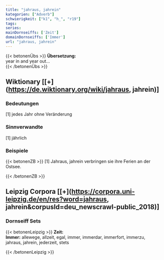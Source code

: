 ```yaml
---
title: "jahraus, jahrein"
kategorien: ["Adverb"]
schwierigkeit: ["k1", "h_", "r19"]
tags:
series:
mainDornseiffs: ['Zeit']
domainDornseiffs: ['Immer']
url: "jahraus, jahrein"
---
```


{{< betonenÜbs >}}
**Übersetzung:**  
year in and year out...  
{{< /betonenÜbs >}}

## Wiktionary [[+](https://de.wiktionary.org/wiki/jahraus, jahrein)]

### Bedeutungen
[1] jedes Jahr ohne Veränderung  

### Sinnverwandte
[1] jährlich  

### Beispiele
{{< betonenZB >}}
[1] Jahraus, jahrein verbringen sie ihre Ferien an der Ostsee.  

{{< /betonenZB >}}

## Leipzig Corpora [[+](https://corpora.uni-leipzig.de/en/res?word=jahraus, jahrein&corpusId=deu_newscrawl-public_2018)]

### Dornseiff Sets
{{< betonenLeipzig >}}
**Zeit:**  
**Immer:** allewege, allzeit, egal, immer, immerdar, immerfort, immerzu, jahraus, jahrein, jederzeit, stets  

{{< /betonenLeipzig >}}

